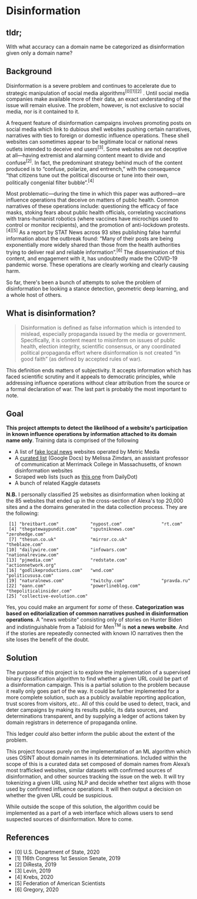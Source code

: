 # Disinformation

## tldr;
With what accuracy can a domain name be categorized as disinformation given only a domain name?

## Background
Disinformation is a severe problem and continues to accelerate due to strategic manipulation of social media algorithms<sup>[0]</sup><sup>[1]</sup><sup>[2]</sup> . Until social media companies make available more of their data, an exact understanding of the issue will remain elusive. The problem, however, is not exclusive to social media, nor is it contained to it. 

A frequent feature of disinformation campaigns involves promoting posts on social media which link to dubious shell websites pushing certain narratives, narratives with ties to foreign or domestic influence operations. These shell websites can sometimes appear to be legitimate local or national news outlets intended to deceive end users<sup>[3]</sup>. Some websites are not deceptive at all—having extremist and alarming content meant to divide and confuse<sup>[2]</sup>. In fact, the predominant strategy behind much of the content produced is to “confuse, polarize, and entrench,” with the consequence “that citizens tune out the political discourse or tune into their own, politically congenial filter bubble”.<sup>[4]</sup>

Most problematic—during the time in which this paper was authored—are influence operations that deceive on matters of public health. Common narratives of these operations include: questioning the efficacy of face masks, stoking fears about public health officials, correlating vaccinations with trans-humanist robotics (where vaccines have microchips used to control or monitor recipients), and the promotion of anti-lockdown protests.<sup>[4]</sup><sup>[5]</sup> As a report by STAT News across 93 sites publishing false harmful information about the outbreak found: “Many of their posts are being exponentially more widely shared than those from the health authorities trying to deliver real and reliable information”.<sup>[6]</sup> The dissemination of this content, and engagement with it, has undoubtedly made the COVID-19 pandemic worse. These operations are clearly working and clearly causing harm.
  
So far, there's been a bunch of attempts to solve the problem of disinformation be looking a stance detection, geometric deep learning, and a whole host of others.

## What is disinformation?
> Disinformation is defined as false information which is intended to mislead, especially propaganda issued by the media or government. Specifically, it is content meant to misinform on issues of public health, election integrity, scientific consensus, or any coordinated political propaganda effort where disinformation is not created “in good faith” (as defined by accepted rules of war).

This definition ends matters of subjectivity. It accepts information which has faced scientific scrutiny and it appeals to democratic principles, while addressing influence operations without clear attribution from the source or a formal declaration of war. The last part is probably the most important to note.

## Goal
**This project attempts to detect the likelihood of a website's participation in known influence operations by information attached to its domain name only**. Training data is comprised of the following
- A list of [fake local news](https://www.nytimes.com/2020/10/18/technology/timpone-local-news-metric-media.html) websites operated by Metric Media
- A [curated list](https://docs.google.com/document/d/10eA5-mCZLSS4MQY5QGb5ewC3VAL6pLkT53V_81ZyitM/preview) (Google Docs) by Melissa Zimdars, an assistant professor of communication at Merrimack College in Massachusetts, of known disinformation websites
- Scraped web lists (such as [this one](https://www.dailydot.com/debug/fake-news-sites-list-facebook/) from DailyDot)
- A bunch of related Kaggle datasets

**N.B.** I personally classified 25 websites as disinformation when looking at the 85 websites that ended up in the cross-section of Alexa's top 20,000 sites and a the domains generated in the data collection process. They are the following:

```
 [1] "breitbart.com"            "nypost.com"               "rt.com"                  
 [4] "thegatewaypundit.com"     "sputniknews.com"          "zerohedge.com"           
 [7] "thesun.co.uk"             "mirror.co.uk"             "theblaze.com"            
[10] "dailywire.com"            "infowars.com"             "nationalreview.com"      
[13] "pjmedia.com"              "redstate.com"             "actionnetwork.org"       
[16] "godlikeproductions.com"   "wnd.com"                  "politicususa.com"        
[19] "naturalnews.com"          "twitchy.com"              "pravda.ru"               
[22] "oann.com"                 "powerlineblog.com"        "thepoliticalinsider.com" 
[25] "collective-evolution.com"
```

Yes, you could make an argument for *some* of these. **Categorization was based on editorialization of common narratives pushed in disinformation operations**. A "news website" consisting only of stories on Hunter Biden and indistinguishable from a Tabloid for Men<sup>TM</sup> is **not a news website**. And if the stories are repeatedly connected with known IO narratives then the site loses the benefit of the doubt.

## Solution
The purpose of this project is to explore the implementation of a supervised binary classification algorithm to find whether a given URL could be part of a disinformation campaign. This is a partial solution to the problem because it really only goes part of the way. It could be further implemented for a more complete solution, such as a publicly available reporting application, trust scores from visitors, *etc.*. All of this could be used to detect, track, and deter campaigns by making its results public, its data sources, and determinations transparent, and by supplying a ledger of actions taken by domain registrars in deterrence of propaganda online. 

This ledger *could* also better inform the public about the extent of the problem.

This project focuses purely on the implementation of an ML algorithm which uses OSINT about domain names in its determinations. Included within the scope of this is a curated data set composed of domain names from Alexa’s most trafficked websites, similar datasets with confirmed sources of disinformation, and other sources tracking the issue on the web. It will try tokenizing a given URL using NLP and decide whether text aligns with those used by confirmed influence operations. It will then output a decision on whether the given URL could be suspicious.

While outside the scope of this solution, the algorithm could be implemented as a part of a web interface which allows users to send suspected sources of disinformation. More to come.

## References
- [0] U.S. Department of State, 2020
- [1] 116th Congress 1st Session Senate, 2019
- [2] DiResta, 2019
- [3] Levin, 2019
- [4] Krebs, 2020
- [5] Federation of American Scientists
- [6] Gregory, 2020
